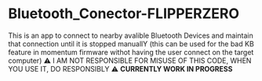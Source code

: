 # Bluetooth_Conector-FLIPPERZERO

This is an app to connect to nearby avalible Bluetooth Devices and maintain that connection until it is stopped manuallY
(this can be used for the bad KB feature in momentum firmware withot having the user connect on the target computer)
⚠️ I AM NOT RESPONSIBLE FOR MISUSE OF THIS CODE, WHEN YOU USE IT, DO RESPONSIBLY ⚠️
**CURRENTLY WORK IN PROGRESS**
